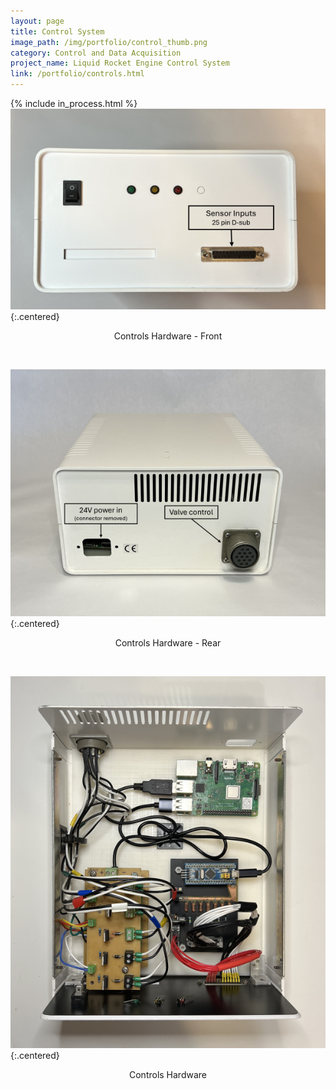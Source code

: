 ```yaml
---
layout: page
title: Control System
image_path: /img/portfolio/control_thumb.png
category: Control and Data Acquisition
project_name: Liquid Rocket Engine Control System
link: /portfolio/controls.html
---
```


{% include in_process.html %}
<br/>
![Control system hardware front](/img/portfolio/con_front_label600.png){:.centered}
<p style="text-align:center">Controls Hardware - Front</p>
<br/>

![Control system hardware rear](/img/portfolio/con_back_label600.png){:.centered}
<p style="text-align:center">Controls Hardware - Rear</p>
<br/>

![Control system hardware inside](/img/portfolio/con_top600.png){:.centered}
<p style="text-align:center">Controls Hardware</p>
<br/>
 